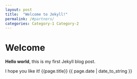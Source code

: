 ```yaml
---
layout: post
title:  "Welcome to Jekyll!"
permalink: /#partners/
categories: Category-1 Category-2
---
```


# Welcome

**Hello world**, this is my first Jekyll blog post.

I hope you like it!
{{page.title}}
{{ page.date | date_to_string }}